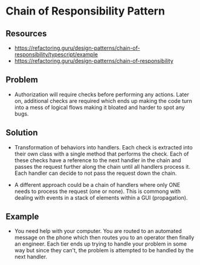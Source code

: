 # Chain of Responsibility Pattern

## Resources
* https://refactoring.guru/design-patterns/chain-of-responsibility/typescript/example
* https://refactoring.guru/design-patterns/chain-of-responsibility

## Problem
* Authorization will require checks before performing any actions. Later on,
  additional checks are required which ends up making the code turn into a
  mess of logical flows making it bloated and harder to spot any bugs.

## Solution
* Transformation of behaviors into handlers. Each check is extracted into their
  own class with a single method that performs the check. Each of these checks
  have a reference to the next handler in the chain and passes the request
  further along the chain until all handlers process it. Each handler can decide
  to not pass the request down the chain.

* A different approach could be a chain of handlers where only ONE needs to
  process the request (one or none). This is commong with dealing with events
  in a stack of elements within a GUI (propagation).

## Example
* You need help with your computer. You are routed to an automated message on
  the phone which then routes you to an operator then finally an engineer. Each
  tier ends up trying to handle your problem in some way but since they can't,
  the problem is attempted to be handled by the next handler.